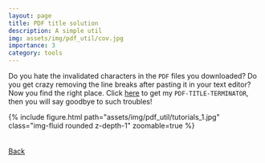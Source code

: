 ```yaml
---
layout: page
title: PDF title solution
description: A simple util
img: assets/img/pdf_util/cov.jpg
importance: 3
category: tools
---
```


Do you hate the invalidated characters in the `PDF` files you downloaded? Do you get crazy removing the line breaks after pasting it in your text editor? Now you find the right place. Click [here](https://github.com/jhfoxliu/MISC-PDF-TITLE-TERMINATOR) to get my `PDF-TITLE-TERMINATOR`, then you will say goodbye to such troubles!


<div class="row mt-3">
    <div class="col-sm mt-3 mt-md-0">
    </div>
    <div class="col-sm mt-3 mt-md-0">
        {% include figure.html path="assets/img/pdf_util/tutorials_1.jpg" class="img-fluid rounded z-depth-1" zoomable=true %}
    </div>
    <div class="col-sm mt-3 mt-md-0">
    </div>
</div>

<br/>

<br/>
<a href="/projects/"><u>Back</u></a>

